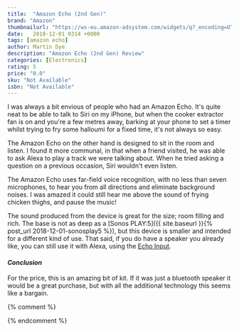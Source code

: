 ```yaml
---
title:  "Amazon Echo (2nd Gen)"
brand: "Amazon"
thumbnailurl: "https://ws-eu.amazon-adsystem.com/widgets/q?_encoding=UTF8&ASIN=B0749YXKYZ&Format=_SL160_&ID=AsinImage&MarketPlace=GB&ServiceVersion=20070822&WS=1&tag=codemartin04-21&language=en_GB"
date:   2018-12-01 0314 +0000
tags: [amazon echo]
author: Martin Dye
description: "Amazon Echo (2nd Gen) Review"
categories: [Electronics]
rating: 5
price: "0.0"
sku: "Not Available"
isbn: "Not Available"
---
```

I was always a bit envious of people who had an Amazon Echo. It's quite neat to be able to talk to Siri on my iPhone,
but when the cooker extractor fan is on and you're a few metres away, barking at your phone to set a timer whilst trying
to fry some halloumi for a fixed time, it's not always so easy.

The Amazon Echo on the other hand is designed to sit in the room and listen. I found it more communal, in that when a friend visited,
he was able to ask Alexa to play a track we were talking about. When he tried asking a question on a previous occasion, Siri
wouldn't even listen.

The Amazon Echo uses far-field voice recognition, with no less than seven microphones, to hear you from all directions and
eliminate background noises. I was amazed it could still hear me above the sound of frying chicken thighs, and pause the
music!

The sound produced from the device is great for the size; room filling and rich. The base is not as deep as a 
[Sonos PLAY:5]({{ site.baseurl }}{% post_url 2018-12-01-sonosplay5 %}), but this device is
smaller and intended for a different kind of use. That said, if you do have a speaker you already like, you can still use
it with Alexa, using the <a href="https://www.amazon.co.uk/Echo-Input-White-audio-input-Bluetooth/dp/B07C7MSKPD/ref=as_li_ss_tl?ie=UTF8&qid=1543854897&sr=8-2&keywords=amazon+input&linkCode=sl1&tag={{site.affid}}&linkId=58cf16039033e7f502731ac81efedc04&language=en_GB">Echo Input</a>. 

<h4><em>Conclusion</em></h4>

For the price, this is an amazing bit of kit. If it was just a bluetooth speaker it would be a great purchase, but with
all the additional technology this seems like a bargain.
 
<a href="https://www.amazon.co.uk/s?k=echo&crid=3U734JFW5NQCJ&sprefix=echo%2Caps%2C117&linkCode=ll2&tag={{site.affid}}&linkId=791178ea11fbb6c7f3016b789cdfb5fa&language=en_GB&ref_=as_li_ss_tl"></a>

{% comment %}

{% endcomment %}